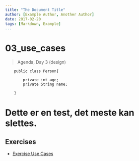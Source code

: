 ```yaml
---
title: "The Document Title"
author: [Example Author, Another Author]
date: 2017-02-20
tags: [Markdown, Example]
...
```


# 03_use_cases
> Agenda, Day 3 (design)

````     
	public class Person{
	
		private int age;
		private String name;
	
	}
````     

Dette er en test, det meste kan slettes.
=======

## Exercises
* [Exercise Use Cases](https://docs.google.com/document/d/e/2PACX-1vTWC0p5wdXwN1uzaRYZLCle0y5o6dqgPVFEfKw4bnn3TMY4B7W9IR7tJ7fbgi9JoJ2srLEhsQ7FTx5Z/pub)
